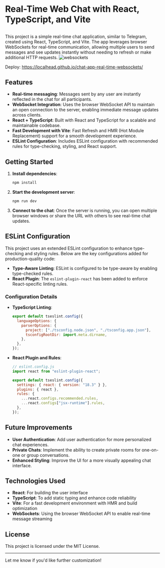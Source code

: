 # Real-Time Web Chat with React, TypeScript, and Vite

##
This project is a simple real-time chat application, similar to Telegram, created using React, TypeScript, and Vite. The app leverages browser WebSockets for real-time communication, allowing multiple users to send messages and see updates instantly without needing to refresh or make additional HTTP requests.
![websockets](https://github.com/user-attachments/assets/fc7e2476-cd8c-42a4-a90d-22cb8cfea53b)

Deploy: https://localhead.github.io/chat-app-real-time-websockets/
## Features

- **Real-time messaging**: Messages sent by any user are instantly reflected in the chat for all participants.
- **WebSocket Integration**: Uses the browser WebSocket API to maintain an open connection to the server, enabling immediate message updates across clients.
- **React + TypeScript**: Built with React and TypeScript for a scalable and maintainable codebase.
- **Fast Development with Vite**: Fast Refresh and HMR (Hot Module Replacement) support for a smooth development experience.
- **ESLint Configuration**: Includes ESLint configuration with recommended rules for type-checking, styling, and React support.

## Getting Started

1. **Install dependencies**:

   ```bash
   npm install
   ```

2. **Start the development server**:

   ```bash
   npm run dev
   ```

3. **Connect to the chat**: Once the server is running, you can open multiple browser windows or share the URL with others to see real-time chat updates.

## ESLint Configuration

This project uses an extended ESLint configuration to enhance type-checking and styling rules. Below are the key configurations added for production-quality code:

- **Type-Aware Linting**: ESLint is configured to be type-aware by enabling type-checked rules.
- **React Plugin**: The `eslint-plugin-react` has been added to enforce React-specific linting rules.

### Configuration Details

- **TypeScript Linting**:

  ```js
  export default tseslint.config({
    languageOptions: {
      parserOptions: {
        project: ["./tsconfig.node.json", "./tsconfig.app.json"],
        tsconfigRootDir: import.meta.dirname,
      },
    },
  });
  ```

- **React Plugin and Rules**:

  ```js
  // eslint.config.js
  import react from "eslint-plugin-react";

  export default tseslint.config({
    settings: { react: { version: "18.3" } },
    plugins: { react },
    rules: {
      ...react.configs.recommended.rules,
      ...react.configs["jsx-runtime"].rules,
    },
  });
  ```

## Future Improvements

- **User Authentication**: Add user authentication for more personalized chat experiences.
- **Private Chats**: Implement the ability to create private rooms for one-on-one or group conversations.
- **Enhanced Styling**: Improve the UI for a more visually appealing chat interface.

## Technologies Used

- **React**: For building the user interface
- **TypeScript**: To add static typing and enhance code reliability
- **Vite**: For a fast development environment with HMR and build optimization
- **WebSockets**: Using the browser WebSocket API to enable real-time message streaming

## License

This project is licensed under the MIT License.

---

Let me know if you'd like further customization!
